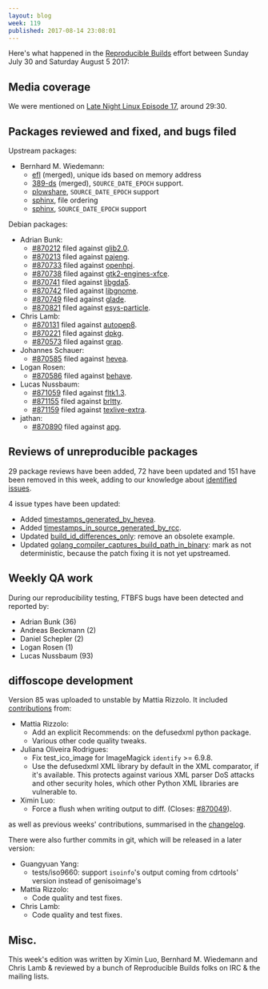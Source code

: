 ```yaml
---
layout: blog
week: 119
published: 2017-08-14 23:08:01
---
```


Here's what happened in the [Reproducible
Builds](https://reproducible-builds.org) effort between Sunday July 30 and
Saturday August 5 2017:


Media coverage
--------------

We were mentioned on [Late Night Linux Episode
17](https://latenightlinux.com/late-night-linux-episode-17/), around 29:30.


Packages reviewed and fixed, and bugs filed
-------------------------------------------

Upstream packages:

* Bernhard M. Wiedemann:
  * [efl](https://phab.enlightenment.org/rEFL4d2117ef2a5344d298dfa7768d01feab0cf86558)
  (merged), unique ids based on memory address
  * [389-ds](https://lists.fedoraproject.org/archives/list/389-devel@lists.fedoraproject.org/thread/RJYESKP3VAHGM5J5W67APFAQPQA6SUY2/)
  (merged), `SOURCE_DATE_EPOCH` support.
  * [plowshare](https://github.com/mcrapet/plowshare/pull/97), `SOURCE_DATE_EPOCH` support
  * [sphinx](https://github.com/sphinx-doc/sphinx/pull/3972), file ordering
  * [sphinx](https://github.com/sphinx-doc/sphinx/pull/3973), `SOURCE_DATE_EPOCH` support

Debian packages:

* Adrian Bunk:
  * [#870212](https://bugs.debian.org/870212) filed against [glib2.0](https://tracker.debian.org/pkg/glib2.0).
  * [#870213](https://bugs.debian.org/870213) filed against [pajeng](https://tracker.debian.org/pkg/pajeng).
  * [#870733](https://bugs.debian.org/870733) filed against [openhpi](https://tracker.debian.org/pkg/openhpi).
  * [#870738](https://bugs.debian.org/870738) filed against [gtk2-engines-xfce](https://tracker.debian.org/pkg/gtk2-engines-xfce).
  * [#870741](https://bugs.debian.org/870741) filed against [libgda5](https://tracker.debian.org/pkg/libgda5).
  * [#870742](https://bugs.debian.org/870742) filed against [libgnome](https://tracker.debian.org/pkg/libgnome).
  * [#870749](https://bugs.debian.org/870749) filed against [glade](https://tracker.debian.org/pkg/glade).
  * [#870821](https://bugs.debian.org/870821) filed against [esys-particle](https://tracker.debian.org/pkg/esys-particle).
* Chris Lamb:
  * [#870131](https://bugs.debian.org/870131) filed against [autopep8](https://tracker.debian.org/pkg/autopep8).
  * [#870221](https://bugs.debian.org/870221) filed against [dpkg](https://tracker.debian.org/pkg/dpkg).
  * [#870573](https://bugs.debian.org/870573) filed against [grap](https://tracker.debian.org/pkg/grap).
* Johannes Schauer:
  * [#870585](https://bugs.debian.org/870585) filed against [hevea](https://tracker.debian.org/pkg/hevea).
* Logan Rosen:
  * [#870586](https://bugs.debian.org/870586) filed against [behave](https://tracker.debian.org/pkg/behave).
* Lucas Nussbaum:
  * [#871059](https://bugs.debian.org/871059) filed against [fltk1.3](https://tracker.debian.org/pkg/fltk1.3).
  * [#871155](https://bugs.debian.org/871155) filed against [brltty](https://tracker.debian.org/pkg/brltty).
  * [#871159](https://bugs.debian.org/871159) filed against [texlive-extra](https://tracker.debian.org/pkg/texlive-extra).
* jathan:
  * [#870890](https://bugs.debian.org/870890) filed against [apg](https://tracker.debian.org/pkg/apg).


Reviews of unreproducible packages
----------------------------------

29 package reviews have been added, 72 have been updated and 151 have been
removed in this week, adding to our knowledge about [identified
issues](https://tests.reproducible-builds.org/debian/index_issues.html).

4 issue types have been updated:

- Added [timestamps_generated_by_hevea](https://tests.reproducible-builds.org/issues/unstable/timestamps_generated_by_hevea_issue.html).
- Added [timestamps_in_source_generated_by_rcc](https://tests.reproducible-builds.org/issues/unstable/timestamps_in_source_generated_by_rcc_issue.html).
- Updated [build_id_differences_only](https://tests.reproducible-builds.org/issues/unstable/build_id_differences_only_issue.html): remove an obsolete example.
- Updated [golang_compiler_captures_build_path_in_binary](https://tests.reproducible-builds.org/issues/unstable/golang_compiler_captures_build_path_in_binary_issue.html): mark as
  not deterministic, because the patch fixing it is not yet upstreamed.


Weekly QA work
--------------

During our reproducibility testing, FTBFS bugs have been detected and reported by:

 - Adrian Bunk (36)
 - Andreas Beckmann (2)
 - Daniel Schepler (2)
 - Logan Rosen (1)
 - Lucas Nussbaum (93)


diffoscope development
----------------------

Version 85 was uploaded to unstable by Mattia Rizzolo. It included [contributions](https://salsa.debian.org/reproducible-builds/diffoscope/commits/85) from:

- Mattia Rizzolo:
  - Add an explicit Recommends: on the defusedxml python package.
  - Various other code quality tweaks.
- Juliana Oliveira Rodrigues:
  - Fix test_ico_image for ImageMagick `identify` >= 6.9.8.
  - Use the defusedxml XML library by default in the XML comparator, if it's
    available. This protects against various XML parser DoS attacks and other
    security holes, which other Python XML libraries are vulnerable to.
- Ximin Luo:
  - Force a flush when writing output to diff. (Closes: [#870049](https://bugs.debian.org/870049)).

as well as previous weeks' contributions, summarised in the
[changelog](http://metadata.ftp-master.debian.org/changelogs/main/d/diffoscope/diffoscope_85_changelog).

There were also further commits in git, which will be released in a later
version:

- Guangyuan Yang:
  - tests/iso9660: support `isoinfo`'s output coming from cdrtools' version
    instead of genisoimage's
- Mattia Rizzolo:
  - Code quality and test fixes.
- Chris Lamb:
  - Code quality and test fixes.


Misc.
-----

This week's edition was written by Ximin Luo, Bernhard M. Wiedemann and Chris
Lamb & reviewed by a bunch of Reproducible Builds folks on IRC & the mailing
lists.
